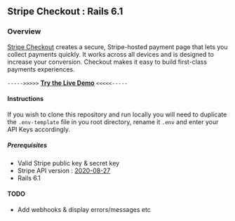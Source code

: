 ## Stripe Checkout : Rails 6.1

### Overview
[Stripe Checkout](https://stripe.com/docs/payments/checkout) creates a secure, Stripe-hosted payment page that lets you collect payments quickly. It works across all devices and is designed to increase your conversion. Checkout makes it easy to build first-class payments experiences.

`----->>>>>` [**Try the Live Demo**](https://stripe-checkout-rails-6.herokuapp.com/) `<<<<<-----`

#### Instructions
If you wish to clone this repository and run locally you will need to duplicate the `.env-template` file in you root directory, rename it `.env` and enter your API Keys accordingly.

##### Prerequisites
- Valid Stripe public key & secret key
- Stripe API version : [2020-08-27](https://stripe.com/docs/upgrades#2020-08-27)
- Rails 6.1

#### TODO
- Add webhooks & display errors/messages etc